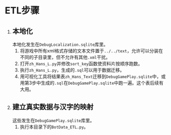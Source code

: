 # ETL步骤
1. ## 本地化
   本地化发生在`DebugLocalization.sqlite`库里。
   1. 将游戏中所有xml格式存储的文本文件置于`../../text`，允许可以分装在不同的子目录里，但不允许有其他`.xml`干扰。
   2. 打开`zh_Hans_L.py`并修改`sort_key`函数使资料片按顺序跑数。
   3. 执行`zh_Hans_L.py`，生成的`.sql`可以用于数据迁移。
   4. 用可视化工具将结果表`zh_Hans_Text`迁移到`DebugGamePlay.sqlite`中，或用第3步中生成的`.sql`在`DebugGamePlay.sqlite`中跑一遍。这个表后续有大用。
2. ## 建立真实数据与汉字的映射
   这些发生在`DebugGamePlay.sqlite`库里。
   1. 执行本目录下的`BotData_ETL.py`。
